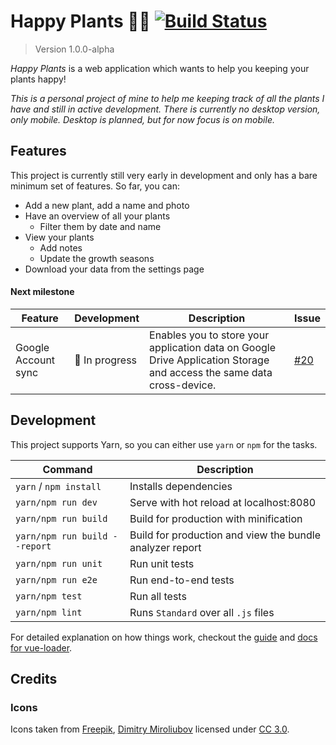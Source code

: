 # Happy Plants 🌵🌱 [![Build Status](https://travis-ci.com/morkro/happy-plants.svg?token=jraMM7KwaR9EEq8wiKZk&branch=master)](https://travis-ci.com/morkro/happy-plants)
> Version 1.0.0-alpha

_Happy Plants_ is a web application which wants to help you keeping your plants happy!

_This is a personal project of mine to help me keeping track of all the plants I have and still in active development. There is currently no desktop version, only mobile. Desktop is planned, but for now focus is on mobile._

## Features
This project is currently still very early in development and only has a bare minimum set of features. So far, you can:

- Add a new plant, add a name and photo
- Have an overview of all your plants
  - Filter them by date and name
- View your plants
  - Add notes
  - Update the growth seasons
- Download your data from the settings page

#### Next milestone
<table>
  <thead>
    <tr>
      <th>Feature</th>
      <th>Development</th>
      <th>Description</th>
      <th>Issue</th>
    </tr>
  </thead>
  <tbody>
    <tr>
      <td>Google Account sync</td>
      <td>🚧 In progress</td>
      <td>Enables you to store your application data on Google Drive Application Storage and access the same data cross-device.</td>
      <td><a href="https://github.com/morkro/happy-plants/issues/20">#20</a></td>
    </tr>
  </tbody>
</table>

## Development
This project supports Yarn, so you can either use `yarn` or `npm` for the tasks.

| Command | Description |
| ------- | ----------- |
| `yarn` / `npm install` | Installs dependencies |
| `yarn/npm run dev` | Serve with hot reload at localhost:8080 |
| `yarn/npm run build` | Build for production with minification |
| `yarn/npm run build --report` | Build for production and view the bundle analyzer report |
| `yarn/npm run unit` | Run unit tests |
| `yarn/npm run e2e` | Run end-to-end tests |
| `yarn/npm test` | Run all tests |
| `yarn/npm lint` | Runs `Standard` over all `.js` files |


For detailed explanation on how things work, checkout the [guide](http://vuejs-templates.github.io/webpack/) and [docs for vue-loader](http://vuejs.github.io/vue-loader).

## Credits
### Icons
Icons taken from [Freepik](http://www.freepik.com), [Dimitry Miroliubov](http://www.flaticon.com/authors/dimitry-miroliubov) licensed under [CC 3.0](http://creativecommons.org/licenses/by/3.0/).
